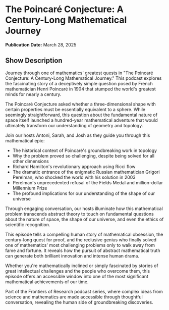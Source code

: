 # The Poincaré Conjecture: A Century-Long Mathematical Journey
**Publication Date:** March 28, 2025


## Show Description

Journey through one of mathematics' greatest quests in "The Poincaré Conjecture: A Century-Long Mathematical Journey." This podcast explores the fascinating story of a deceptively simple question posed by French mathematician Henri Poincaré in 1904 that stumped the world's greatest minds for nearly a century.

The Poincaré Conjecture asked whether a three-dimensional shape with certain properties must be essentially equivalent to a sphere. While seemingly straightforward, this question about the fundamental nature of space itself launched a hundred-year mathematical adventure that would ultimately transform our understanding of geometry and topology.

Join our hosts Antoni, Sarah, and Josh as they guide you through this mathematical epic:

- The historical context of Poincaré's groundbreaking work in topology
- Why the problem proved so challenging, despite being solved for all other dimensions
- Richard Hamilton's revolutionary approach using Ricci flow
- The dramatic entrance of the enigmatic Russian mathematician Grigori Perelman, who shocked the world with his solution in 2003
- Perelman's unprecedented refusal of the Fields Medal and million-dollar Millennium Prize
- The profound implications for our understanding of the shape of our universe

Through engaging conversation, our hosts illuminate how this mathematical problem transcends abstract theory to touch on fundamental questions about the nature of space, the shape of our universe, and even the ethics of scientific recognition.

This episode tells a compelling human story of mathematical obsession, the century-long quest for proof, and the reclusive genius who finally solved one of mathematics' most challenging problems only to walk away from fame and fortune. It reveals how the pursuit of abstract mathematical truth can generate both brilliant innovation and intense human drama.

Whether you're mathematically inclined or simply fascinated by stories of great intellectual challenges and the people who overcome them, this episode offers an accessible window into one of the most significant mathematical achievements of our time.

Part of the Frontiers of Research podcast series, where complex ideas from science and mathematics are made accessible through thoughtful conversation, revealing the human side of groundbreaking discoveries. 